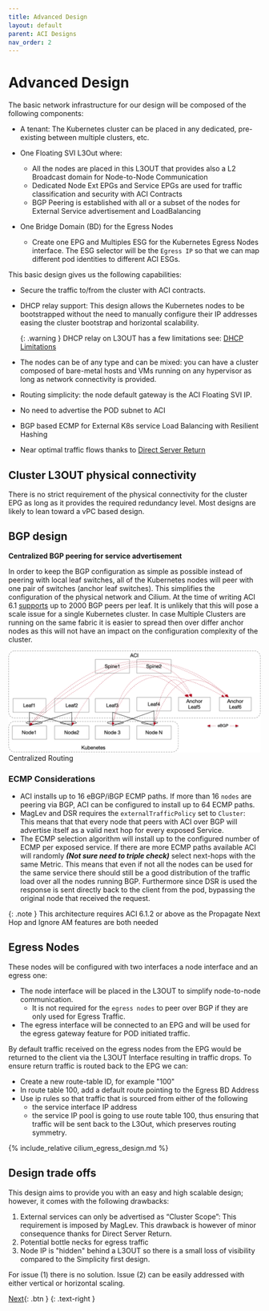 ```yaml
---
title: Advanced Design
layout: default
parent: ACI Designs
nav_order: 2
---
```


# Advanced Design

The basic network infrastructure for our design will be composed of the following components:

* A tenant: The Kubernetes cluster can be placed in any dedicated, pre-existing between multiple clusters, etc.
* One Floating SVI L3Out where:
  * All the nodes are placed in this L3OUT that provides also a L2 Broadcast domain for Node-to-Node Communication
  * Dedicated Node Ext EPGs and Service EPGs are used for traffic classification and security with ACI Contracts
  * BGP Peering is established with all or a subset of the nodes for External Service advertisement and LoadBalancing

* One Bridge Domain (BD) for the Egress Nodes
  * Create one EPG and Multiples ESG for the Kubernetes Egress Nodes interface. The ESG selector will be the `Egress IP` so that we can map different pod identities to different ACI ESGs.

This basic design gives us the following capabilities:

* Secure the traffic to/from the cluster with ACI contracts.
* DHCP relay support: This design allows the Kubernetes nodes to be bootstrapped without the need to manually configure their IP addresses easing the cluster bootstrap and horizontal scalability. 

  {: .warning } 
  DHCP relay on L3OUT has a few limitations see: [DHCP Limitations](https://www.cisco.com/c/en/us/td/docs/dcn/aci/apic/6x/basic-configuration/cisco-apic-basic-configuration-guide-61x/provisioning-core-aci-fabric-services-61x.html#guidelines-and-limitations-for-a-dhcp-relay-policy)

* The nodes can be of any type and can be mixed: you can have a cluster composed of bare-metal hosts and VMs running on any hypervisor as long as network connectivity is provided.
* Routing simplicity: the node default gateway is the ACI Floating SVI IP.
* No need to advertise the POD subnet to ACI
* BGP based ECMP for External K8s service Load Balancing with Resilient Hashing
* Near optimal traffic flows thanks to [Direct Server Return](/docs/fabric_agnostic_features/#direct-server-return)

## Cluster L3OUT physical connectivity

There is no strict requirement of the physical connectivity for the cluster EPG as long as it provides the required redundancy level. Most designs are likely to lean toward a vPC based design.

## BGP design
**Centralized BGP peering for service advertisement**

In order to keep the BGP configuration as simple as possible instead of peering with local leaf switches, all of the Kubernetes nodes will peer with one pair of switches (anchor leaf switches). This simplifies the configuration of the physical network and Cilium. At the time of writing ACI 6.1 [supports](https://www.cisco.com/c/en/us/td/docs/dcn/aci/apic/6x/verified-scalability/cisco-aci-verified-scalability-guide-612.html) up to 2000 BGP peers per leaf. It is unlikely that this will pose a scale issue for a single Kubernetes cluster. 
In case Multiple Clusters are running on the same fabric it is easier to spread then over differ anchor nodes as this will not have an impact on the configuration complexity of the cluster. 

![Centralized Routing](../images/centralized-routing.png)
Centralized Routing

### ECMP Considerations

* ACI installs up to 16 eBGP/iBGP ECMP paths. If more than 16 `nodes` are peering via BGP, ACI can be configured to install up to 64 ECMP paths.
* MagLev and DSR requires the `externalTrafficPolicy` set to `Cluster`: This means that that every node that peers with ACI over BGP will advertise itself as a valid next hop for every exposed Service.
* The ECMP selection algorithm will install up to the configured number of ECMP per exposed service. If there are more ECMP paths available ACI will randomly ***(Not sure need to triple check)*** select next-hops with the same Metric. This means that even if not all the nodes can be used for the same service there should still be a good distribution of the traffic load over all the nodes running BGP. Furthermore since DSR is used the response is sent directly back to the client from the pod, bypassing the original node that received the request. 

{: .note }
This architecture requires ACI 6.1.2 or above as the Propagate Next Hop and Ignore AM features are both needed 

## Egress Nodes

These nodes will be configured with two interfaces a node interface and an egress one:
* The node interface will be placed in the L3OUT to simplify node-to-node communication.
  * It is not required for the `egress nodes` to peer over BGP if they are only used for Egress Traffic.
* The egress interface will be connected to an EPG and will be used for the egress gateway feature for POD initiated traffic. 

By default traffic received on the egress nodes from the EPG would be returned to the client via the L3OUT Interface resulting in traffic drops.
To ensure return traffic is routed back to the EPG we can:

* Create a new route-table ID, for example "100"
* In route table 100, add a default route pointing to the Egress BD Address
* Use ip rules so that traffic that is sourced from either of the following
  * the service interface IP address
  * the service IP pool 
  is going to use route table 100, thus ensuring that traffic will be sent back to the L3Out, which preserves routing symmetry.

{% include_relative cilium_egress_design.md %}


## Design trade offs

This design aims to provide you with an easy and high scalable design; however, it comes with the following drawbacks:

1. External services can only be advertised as “Cluster Scope”: This requirement is imposed by MagLev. This drawback is however of minor consequence thanks for Direct Server Return. 
2. Potential bottle necks for egress traffic
3. Node IP is "hidden" behind a L3OUT so there is a small loss of visibility compared to the Simplicity first design.

For issue (1) there is no solution. Issue (2) can be easily addressed with either vertical or horizontal scaling.

[Next](/docs/aci/aci_bgp_design/){: .btn }
{: .text-right }